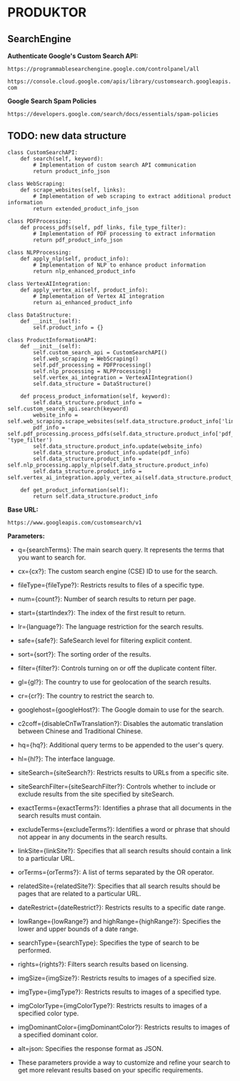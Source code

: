 # PRODUKTOR

## SearchEngine

**Authenticate Google's Custom Search API:**

`https://programmablesearchengine.google.com/controlpanel/all`

`https://console.cloud.google.com/apis/library/customsearch.googleapis.com`

**Google Search Spam Policies**

`https://developers.google.com/search/docs/essentials/spam-policies`

## TODO: new data structure

```
class CustomSearchAPI:
    def search(self, keyword):
        # Implementation of custom search API communication
        return product_info_json

class WebScraping:
    def scrape_websites(self, links):
        # Implementation of web scraping to extract additional product information
        return extended_product_info_json

class PDFProcessing:
    def process_pdfs(self, pdf_links, file_type_filter):
        # Implementation of PDF processing to extract information
        return pdf_product_info_json

class NLPProcessing:
    def apply_nlp(self, product_info):
        # Implementation of NLP to enhance product information
        return nlp_enhanced_product_info

class VertexAIIntegration:
    def apply_vertex_ai(self, product_info):
        # Implementation of Vertex AI integration
        return ai_enhanced_product_info

class DataStructure:
    def __init__(self):
        self.product_info = {}

class ProductInformationAPI:
    def __init__(self):
        self.custom_search_api = CustomSearchAPI()
        self.web_scraping = WebScraping()
        self.pdf_processing = PDFProcessing()
        self.nlp_processing = NLPProcessing()
        self.vertex_ai_integration = VertexAIIntegration()
        self.data_structure = DataStructure()

    def process_product_information(self, keyword):
        self.data_structure.product_info = self.custom_search_api.search(keyword)
        website_info = self.web_scraping.scrape_websites(self.data_structure.product_info['links'])
        pdf_info = self.pdf_processing.process_pdfs(self.data_structure.product_info['pdf_links'], 'type_filter')
        self.data_structure.product_info.update(website_info)
        self.data_structure.product_info.update(pdf_info)
        self.data_structure.product_info = self.nlp_processing.apply_nlp(self.data_structure.product_info)
        self.data_structure.product_info = self.vertex_ai_integration.apply_vertex_ai(self.data_structure.product_info)

    def get_product_information(self):
        return self.data_structure.product_info
```

**Base URL:**

`https://www.googleapis.com/customsearch/v1`

**Parameters:**

* q={searchTerms}: The main search query. It represents the terms that you want to search for.

* cx={cx?}: The custom search engine (CSE) ID to use for the search.

* fileType={fileType?}: Restricts results to files of a specific type.

* num={count?}: Number of search results to return per page.

* start={startIndex?}: The index of the first result to return.

* lr={language?}: The language restriction for the search results.

* safe={safe?}: SafeSearch level for filtering explicit content.

* sort={sort?}: The sorting order of the results.

* filter={filter?}: Controls turning on or off the duplicate content filter.

* gl={gl?}: The country to use for geolocation of the search results.

* cr={cr?}: The country to restrict the search to.

* googlehost={googleHost?}: The Google domain to use for the search.

* c2coff={disableCnTwTranslation?}: Disables the automatic translation between Chinese and Traditional Chinese.

* hq={hq?}: Additional query terms to be appended to the user's query.

* hl={hl?}: The interface language.

* siteSearch={siteSearch?}: Restricts results to URLs from a specific site.

* siteSearchFilter={siteSearchFilter?}: Controls whether to include or exclude results from the site specified by siteSearch.

* exactTerms={exactTerms?}: Identifies a phrase that all documents in the search results must contain.

* excludeTerms={excludeTerms?}: Identifies a word or phrase that should not appear in any documents in the search results.

* linkSite={linkSite?}: Specifies that all search results should contain a link to a particular URL.

* orTerms={orTerms?}: A list of terms separated by the OR operator.

* relatedSite={relatedSite?}: Specifies that all search results should be pages that are related to a particular URL.

* dateRestrict={dateRestrict?}: Restricts results to a specific date range.

* lowRange={lowRange?} and highRange={highRange?}: Specifies the lower and upper bounds of a date range.

* searchType={searchType}: Specifies the type of search to be performed.

* rights={rights?}: Filters search results based on licensing.

* imgSize={imgSize?}: Restricts results to images of a specified size.

* imgType={imgType?}: Restricts results to images of a specified type.

* imgColorType={imgColorType?}: Restricts results to images of a specified color type.

* imgDominantColor={imgDominantColor?}: Restricts results to images of a specified dominant color.

* alt=json: Specifies the response format as JSON.

* These parameters provide a way to customize and refine your search to get more relevant results based on your specific requirements.